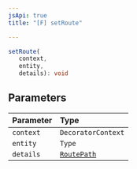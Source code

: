 ```yaml
---
jsApi: true
title: "[F] setRoute"

---
```

```ts
setRoute(
   context, 
   entity, 
   details): void
```

## Parameters

| Parameter | Type |
| :------ | :------ |
| `context` | `DecoratorContext` |
| `entity` | `Type` |
| `details` | [`RoutePath`](../interfaces/RoutePath.md) |
